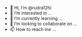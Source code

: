 - 👋 Hi, I’m @rudra12hi
- 👀 I’m interested in ...
- 🌱 I’m currently learning ...
- 💞️ I’m looking to collaborate on ...
- 📫 How to reach me ...

<!---
rudra12hi/rudra12hi is a ✨ special ✨ repository because its `README.md` (this file) appears on your GitHub profile.
You can click the Preview link to take a look at your changes.
--->
